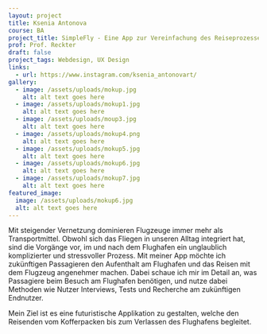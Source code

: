 ```yaml
---
layout: project
title: Ksenia Antonova
course: BA
project_title: SimpleFly - Eine App zur Vereinfachung des Reiseprozesses
prof: Prof. Reckter
draft: false
project_tags: Webdesign, UX Design
links:
  - url: https://www.instagram.com/ksenia_antonovart/
gallery:
  - image: /assets/uploads/mokup.jpg
    alt: alt text goes here
  - image: /assets/uploads/mokup1.jpg
    alt: alt text goes here
  - image: /assets/uploads/moup3.jpg
    alt: alt text goes here
  - image: /assets/uploads/mokup4.png
    alt: alt text goes here
  - image: /assets/uploads/mokup5.jpg
    alt: alt text goes here
  - image: /assets/uploads/mokup6.jpg
    alt: alt text goes here
  - image: /assets/uploads/mokup7.jpg
    alt: alt text goes here
featured_image:
  image: /assets/uploads/mokup6.jpg
  alt: alt text goes here
---
```

Mit steigender Vernetzung dominieren Flugzeuge immer mehr als Transportmittel. Obwohl sich das Fliegen in unseren Alltag integriert hat, sind die Vorgänge vor, im und nach dem Flughafen ein unglaublich komplizierter und stressvoller Prozess. Mit meiner App möchte ich zukünftigen Passagieren den Aufenthalt am Flughafen und das Reisen mit dem Flugzeug angenehmer machen. Dabei schaue ich mir im Detail an, was Passagiere beim Besuch am Flughafen benötigen, und nutze dabei Methoden wie Nutzer Interviews, Tests und Recherche am zukünftigen Endnutzer.

Mein Ziel ist es eine futuristische Applikation zu gestalten, welche den Reisenden vom Kofferpacken bis zum Verlassen des Flughafens begleitet.